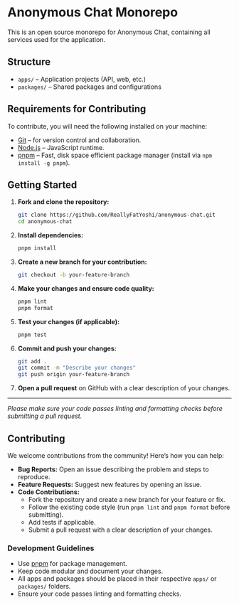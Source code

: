 # Anonymous Chat Monorepo

This is an open source monorepo for Anonymous Chat, containing all services used for the application.

## Structure

- `apps/` – Application projects (API, web, etc.)
- `packages/` – Shared packages and configurations

## Requirements for Contributing

To contribute, you will need the following installed on your machine:

- [Git](https://git-scm.com/) – for version control and collaboration.
- [Node.js](https://nodejs.org/) – JavaScript runtime.
- [pnpm](https://pnpm.io/) – Fast, disk space efficient package manager (install via `npm install -g pnpm`).

## Getting Started

1. **Fork and clone the repository:**
   ```sh
   git clone https://github.com/ReallyFatYoshi/anonymous-chat.git
   cd anonymous-chat
   ```

2. **Install dependencies:**
   ```sh
   pnpm install
   ```

3. **Create a new branch for your contribution:**
   ```sh
   git checkout -b your-feature-branch
   ```

4. **Make your changes and ensure code quality:**
   ```sh
   pnpm lint
   pnpm format
   ```

5. **Test your changes (if applicable):**
   ```sh
   pnpm test
   ```

6. **Commit and push your changes:**
   ```sh
   git add .
   git commit -m "Describe your changes"
   git push origin your-feature-branch
   ```

7. **Open a pull request** on GitHub with a clear description of your changes.

---

*Please make sure your code passes linting and formatting checks before submitting a pull request.*

## Contributing

We welcome contributions from the community! Here’s how you can help:

- **Bug Reports:** Open an issue describing the problem and steps to reproduce.
- **Feature Requests:** Suggest new features by opening an issue.
- **Code Contributions:** 
  - Fork the repository and create a new branch for your feature or fix.
  - Follow the existing code style (run `pnpm lint` and `pnpm format` before submitting).
  - Add tests if applicable.
  - Submit a pull request with a clear description of your changes.

### Development Guidelines

- Use [pnpm](https://pnpm.io/) for package management.
- Keep code modular and document your changes.
- All apps and packages should be placed in their respective `apps/` or `packages/` folders.
- Ensure your code passes linting and formatting checks.